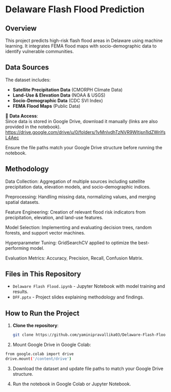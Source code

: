 # Delaware Flash Flood Prediction

## Overview
This project predicts high-risk flash flood areas in Delaware using machine learning. It integrates FEMA flood maps with socio-demographic data to identify vulnerable communities.

## Data Sources
The dataset includes:
- **Satellite Precipitation Data** (CMORPH Climate Data)
- **Land-Use & Elevation Data** (NOAA & USGS)
- **Socio-Demographic Data** (CDC SVI Index)
- **FEMA Flood Maps** (Public Data)

📌 **Data Access**:  
Since data is stored in Google Drive, download it manually (links are also provided in the notebook).
https://drive.google.com/drive/u/0/folders/1vMnlvdhTzNVR9WItjsn1ldZWnYsL4Aec

Ensure the file paths match your Google Drive structure before running the notebook.

## Methodology

Data Collection: Aggregation of multiple sources including satellite precipitation data, elevation models, and socio-demographic indices.

Preprocessing: Handling missing data, normalizing values, and merging spatial datasets.

Feature Engineering: Creation of relevant flood risk indicators from precipitation, elevation, and land-use features.

Model Selection: Implementing and evaluating decision trees, random forests, and support vector machines.

Hyperparameter Tuning: GridSearchCV applied to optimize the best-performing model.

Evaluation Metrics: Accuracy, Precision, Recall, Confusion Matrix.

## Files in This Repository
- `Delaware Flash Flood.ipynb` - Jupyter Notebook with model training and results.
- `DFF.pptx` - Project slides explaining methodology and findings.

## How to Run the Project
1. **Clone the repository**:
   ```bash
   git clone https://github.com/yaminipravallika03/Delaware-Flash-Flood-Prediction.git
   ```
2. Mount Google Drive in Google Colab:
``` bash
from google.colab import drive
drive.mount('/content/drive')
```
3. Download the dataset and update file paths to match your Google Drive structure.

4. Run the notebook in Google Colab or Jupyter Notebook.
